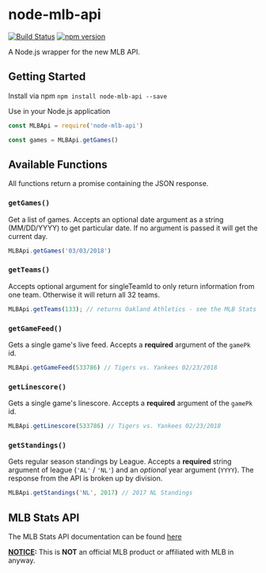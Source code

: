 # node-mlb-api
[![Build Status](https://travis-ci.org/erwstout/node-mlb-api.svg?branch=master)](https://travis-ci.org/erwstout/node-mlb-api)
[![npm version](https://badge.fury.io/js/node-mlb-api.svg)](https://badge.fury.io/js/node-mlb-api)

A Node.js wrapper for the new MLB API.

## Getting Started
Install via npm
`npm install node-mlb-api --save`

Use in your Node.js application
```js
const MLBApi = require('node-mlb-api')

const games = MLBApi.getGames()
```

## Available Functions
All functions return a promise containing the JSON response.

### `getGames()`
Get a list of games. Accepts an optional date argument as a string (MM/DD/YYYY)
to get particular date. If no argument is passed it will get the current day.

```js
MLBApi.getGames('03/03/2018')
```

### `getTeams()`
Accepts optional argument for singleTeamId to only return information from one team. Otherwise
it will return all 32 teams.

```js
MLBApi.getTeams(133); // returns Oakland Athletics - see the MLB Stats documentation for IDs
```

### `getGameFeed()`
Gets a single game's live feed. Accepts a **required** argument of the `gamePk` id.

```js
MLBApi.getGameFeed(533786) // Tigers vs. Yankees 02/23/2018
```

### `getLinescore()`
Gets a single game's linescore. Accepts a **required** argument of the `gamePk` id.

```js
MLBApi.getLinescore(533786) // Tigers vs. Yankees 02/23/2018
```

### `getStandings()`
Gets regular season standings by League. Accepts a **required** string argument of league
(`'AL'` / `'NL'`) and an *optional* year argument (`YYYY`). The response from the API
is broken up by division.

```js
MLBApi.getStandings('NL', 2017) // 2017 NL Standings
```

## MLB Stats API
The MLB Stats API documentation can be found [here](http://statsapi.mlb.com/docs/)

**<u>NOTICE</u>:** This is **NOT** an official MLB product or affiliated with MLB in anyway.
